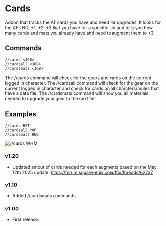 # Cards
Addon that tracks the AF cards you have and need for upgrades. 
It looks for the AFs NQ, +1, +2, +3 that you have for a specific job and tells you how many cards and mats you already have and need to augment them to +3.


## Commands

```
//cards <JOB>
//cardsall <JOB>
//cardsmats <JOB>
```
The //cards command will check for the gears and cards on the current logged in character.
The //cardsall command will check for the gear on the current logged in character and check for cards on all charcters/mules that have a data file. 
The //cardsmats command will show you all materials needed to upgrade your gear to the next tier

## Examples ##

```
//cards BST
//cardsall PUP
//cardsmats RNG
```

![//cards WHM](https://i.imgur.com/HGWFfW6.jpeg)


### v1.20
* Updated amout of cards needed for each augments based on the May 12th 2025 update: https://forum.square-enix.com/ffxi/threads/62737

### v1.10
* Added //cardsmats commands

### v1.00
* First release.

